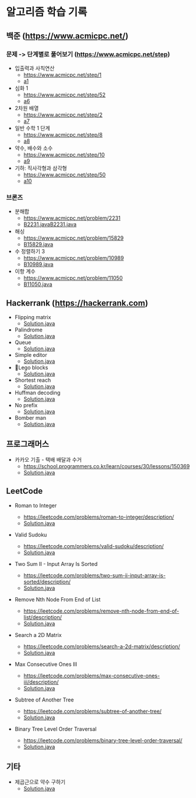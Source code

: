 # 알고리즘 학습 기록

## 백준 (https://www.acmicpc.net/)

### 문제 -> 단계별로 풀어보기 (https://www.acmicpc.net/step)

* 입출력과 사칙연산
    - https://www.acmicpc.net/step/1
    - [a1](src/baekjoon/a1)
* 심화 1
    - https://www.acmicpc.net/step/52
    - [a6](src/baekjoon/a6)
* 2차원 배열
    - https://www.acmicpc.net/step/2
    - [a7](src/baekjoon/a7)
* 일반 수학 1 단계
    - https://www.acmicpc.net/step/8
    - [a8](src/baekjoon/a8)
* 약수, 배수와 소수
    - https://www.acmicpc.net/step/10
    - [a9](src/baekjoon/a9)
* 기하: 직사각형과 삼각형
    - https://www.acmicpc.net/step/50
    - [a10](src/baekjoon/a10)

### 브론즈

* 분해합
    - https://www.acmicpc.net/problem/2231
    - [B2231.java](src/baekjoon/bronze2/B2231.java)[B2231.java](src/baekjoon/bronze2/B2231.java)
* 해싱
    - https://www.acmicpc.net/problem/15829
    - [B15829.java](src/baekjoon/bronze2/B15829.java)
* 수 정렬하기 3
    - https://www.acmicpc.net/problem/10989
    - [B10989.java](src/baekjoon/bronze1/B10989.java)
* 이항 계수
    - https://www.acmicpc.net/problem/11050
    - [B11050.java](src/baekjoon/bronze1/B11050.java)

## Hackerrank (https://hackerrank.com)

* Flipping matrix
    - [Solution.java](src/hackerrank/flipping/Solution.java)
* Palindrome
    - [Solution.java](src/hackerrank/palindrome/Solution.java)
* Queue
    - [Solution.java](src/hackerrank/queue/Solution.java)
* Simple editor
    - [Solution.java](src/hackerrank/editor/Solution.java)
* 🤕Lego blocks
    - [Solution.java](src/hackerrank/lego/Solution.java)
* Shortest reach
    - [Solution.java](src/hackerrank/bfs/Solution.java)
* Huffman decoding
    - [Solution.java](src/hackerrank/huffman/Solution.java)
* No prefix
    - [Solution.java](src/hackerrank/noprefix/Solution.java)
* Bomber man
    - [Solution.java](src/hackerrank/bomberman/Solution.java)

## 프로그래머스

* 카카오 기출 - 택배 배달과 수거
    - https://school.programmers.co.kr/learn/courses/30/lessons/150369
    - [Solution.java](src/programmers/delivery/Solution.java)

## LeetCode

* Roman to Integer
    - https://leetcode.com/problems/roman-to-integer/description/
    - [Solution.java](src/leetcode/roman/to/integer/Solution.java)

* Valid Sudoku
    - https://leetcode.com/problems/valid-sudoku/description/
    - [Solution.java](src/leetcode/sudoku/Solution.java)

* Two Sum II - Input Array Is Sorted
    - https://leetcode.com/problems/two-sum-ii-input-array-is-sorted/description/
    - [Solution.java](src/leetcode/two/sum/Solution.java)

* Remove Nth Node From End of List
    - https://leetcode.com/problems/remove-nth-node-from-end-of-list/description/
    - [Solution.java](src/leetcode/remove/from/end/Solution.java)

* Search a 2D Matrix
    - https://leetcode.com/problems/search-a-2d-matrix/description/
    - [Solution.java](src/leetcode/binary/search/Solution.java)

* Max Consecutive Ones III
    - https://leetcode.com/problems/max-consecutive-ones-iii/description/
    - [Solution.java](src/leetcode/max/consecutive/one/Solution.java)

* Subtree of Another Tree
    - https://leetcode.com/problems/subtree-of-another-tree/
    - [Solution.java](src/leetcode/tree/subtree/Solution.java)

* Binary Tree Level Order Traversal
    - https://leetcode.com/problems/binary-tree-level-order-traversal/
    - [Solution.java](src/leetcode/binary/traversal/Solution.java)

## 기타

* 제곱근으로 약수 구하기
    - [Solution.java](src/self/divisor/Solution.java)
